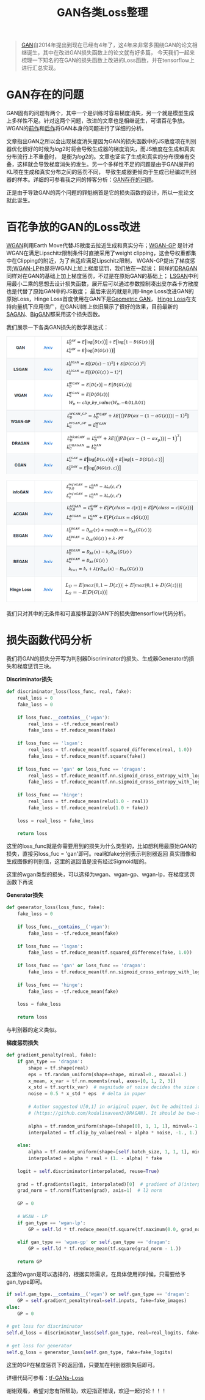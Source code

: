 ﻿---
layout: post
title: GAN各类Loss整理
category: 技术
tags: [GAN,code]
description: 
---

> [GAN](https://arxiv.org/abs/1406.2661)自2014年提出到现在已经有4年了，这4年来非常多围绕GAN的论文相继诞生，其中在改进GAN损失函数上的论文就有好多篇，
今天我们一起来梳理一下知名的在GAN的损失函数上改进的Loss函数，并在tensorflow上进行汇总实现。

# GAN存在的问题

GAN固有的问题有两个，其中一个是训练时容易梯度消失，另一个就是模型生成上多样性不足。针对这两个问题，改进的文章也是相继诞生，可谓百花争放。
WGAN的[前作](https://arxiv.org/abs/1701.04862)和[后作](https://arxiv.org/abs/1701.07875)将GAN本身的问题进行了详细的分析。

文章指出GAN之所以会出现梯度消失是因为GAN的损失函数中的JS散度项在判别器优化很好的时候为$log2$时将会导致生成器的梯度消失，而JS散度在生成和真实分布流行上不重叠时，
是衡为$log2$的。文章也证实了生成和真实的分布很难有交叠，这样就会导致梯度消失的发生。另一个多样性不足的问题是由于GAN展开的KL项在生成和真实分布之间的惩罚不同，
导致生成器更倾向于生成已经骗过判别器的样本。详细的可参看我之间的博客分析：[GAN存在的问题](http://veigar1992.github.io/2018/01/30/GAN-problem.html)。

正是由于导致GAN的两个问题的罪魁祸首是它的损失函数的设计，所以一批论文就此诞生。

# 百花争放的GAN的Loss改进

[WGAN](https://arxiv.org/abs/1701.07875)利用Earth Move代替JS散度去拉近生成和真实分布；[WGAN-GP](https://arxiv.org/abs/1704.00028)
是针对WGAN在满足Lipschitz限制条件时直接采用了weight clipping，这会导权重都集中在Clipping的附近，为了自适应满足Lipschitz限制，
WGAN-GP提出了梯度惩罚;[WGAN-LP](https://arxiv.org/abs/1712.05882)也是将WGAN上加上梯度惩罚，我们放在一起说；
同样的[DRAGAN](https://arxiv.org/abs/1705.07215)同样对在GAN的基础上加上梯度惩罚，不过是在原始GAN的基础上；
[LSGAN](https://arxiv.org/abs/1611.04076)中利用最小二乘的思想去设计损失函数，展开后可以通过参数控制凑出皮尔森卡方散度也是代替了原始GAN中的JS散度；
最后来说的就是利用Hinge Loss改进GAN的原始Loss，Hinge Loss首度使用在GAN下是[Geometric GAN](https://arxiv.org/abs/1705.02894)，
[Hinge Loss](https://en.wikipedia.org/wiki/Hinge_loss)在支持向量机下应用很广，在GAN训练上依旧展示了很好的效果，目前最新的
[SAGAN](https://arxiv.org/abs/1805.08318)、[BigGAN](https://arxiv.org/abs/1809.11096)都采用这个损失函数。

我们展示一下各类GAN损失的数学表达式：

<p align="center">
    <img src="/assets/img/GAN/GAN_Loss1.png">
</p>

<p align="center">
    <img src="/assets/img/GAN/GAN_Loss2.png">
</p>

我们只对其中的无条件和可直接移至到GAN下的损失做tensorflow代码分析。

# 损失函数代码分析

我们将GAN的损失分开写为判别器Discriminator的损失、生成器Generator的损失和梯度惩罚三块。

**Discriminator损失**

```python
def discriminator_loss(loss_func, real, fake):
    real_loss = 0
    fake_loss = 0

    if loss_func.__contains__('wgan'):
        real_loss = -tf.reduce_mean(real)
        fake_loss = tf.reduce_mean(fake)

    if loss_func == 'lsgan':
        real_loss = tf.reduce_mean(tf.squared_difference(real, 1.0))
        fake_loss = tf.reduce_mean(tf.square(fake))

    if loss_func == 'gan' or loss_func == 'dragan':
        real_loss = tf.reduce_mean(tf.nn.sigmoid_cross_entropy_with_logits(labels=tf.ones_like(real), logits=real))
        fake_loss = tf.reduce_mean(tf.nn.sigmoid_cross_entropy_with_logits(labels=tf.zeros_like(fake), logits=fake))

    if loss_func == 'hinge':
        real_loss = tf.reduce_mean(relu(1.0 - real))
        fake_loss = tf.reduce_mean(relu(1.0 + fake))

    loss = real_loss + fake_loss

    return loss
```

这里的loss_func就是你需要用到的损失为什么类型的，比如想利用最原始GAN的损失，直接另loss_fuc = 'gan'即可。real和fake分别表示判别器返回
真实图像和生成图像的判别值，这里的返回值是没有经过Sigmoid层的。

这里的wgan类型的损失，可以选择为wgan、wgan-gp、wgan-lp，在梯度惩罚函数下再说

**Generator损失**

```python
def generator_loss(loss_func, fake):
    fake_loss = 0

    if loss_func.__contains__('wgan'):
        fake_loss = -tf.reduce_mean(fake)

    if loss_func == 'lsgan':
        fake_loss = tf.reduce_mean(tf.squared_difference(fake, 1.0))

    if loss_func == 'gan' or loss_func == 'dragan':
        fake_loss = tf.reduce_mean(tf.nn.sigmoid_cross_entropy_with_logits(labels=tf.ones_like(fake), logits=fake))

    if loss_func == 'hinge':
        fake_loss = -tf.reduce_mean(fake)

    loss = fake_loss

    return loss
```

与判别器的定义类似。

**梯度惩罚损失**

```python
def gradient_penalty(real, fake):
    if gan_type == 'dragan':
        shape = tf.shape(real)
        eps = tf.random_uniform(shape=shape, minval=0., maxval=1.)
        x_mean, x_var = tf.nn.moments(real, axes=[0, 1, 2, 3])
        x_std = tf.sqrt(x_var)  # magnitude of noise decides the size of local region
        noise = 0.5 * x_std * eps  # delta in paper

        # Author suggested U[0,1] in original paper, but he admitted it is bug in github
        # (https://github.com/kodalinaveen3/DRAGAN). It should be two-sided.

        alpha = tf.random_uniform(shape=[shape[0], 1, 1, 1], minval=-1., maxval=1.)
        interpolated = tf.clip_by_value(real + alpha * noise, -1., 1.)  # x_hat should be in the space of X

    else:
        alpha = tf.random_uniform(shape=[self.batch_size, 1, 1, 1], minval=0., maxval=1.)
        interpolated = alpha * real + (1. - alpha) * fake

    logit = self.discriminator(interpolated, reuse=True)

    grad = tf.gradients(logit, interpolated)[0]  # gradient of D(interpolated)
    grad_norm = tf.norm(flatten(grad), axis=1)  # l2 norm

    GP = 0

    # WGAN - LP
    if gan_type == 'wgan-lp':
        GP = self.ld * tf.reduce_mean(tf.square(tf.maximum(0.0, grad_norm - 1.)))

    elif gan_type == 'wgan-gp' or self.gan_type == 'dragan':
        GP = self.ld * tf.reduce_mean(tf.square(grad_norm - 1.))

    return GP
```

这里的wgan是可以选择的，根据实际需求，在具体使用的时候，只需要给予gan_type即可。

```python
if self.gan_type.__contains__('wgan') or self.gan_type == 'dragan':
    GP = self.gradient_penalty(real=self.inputs, fake=fake_images)
else:
    GP = 0

# get loss for discriminator
self.d_loss = discriminator_loss(self.gan_type, real=real_logits, fake=fake_logits) + GP

# get loss for generator
self.g_loss = generator_loss(self.gan_type, fake=fake_logits)
```

这里的GP在梯度惩罚下的返回值，只要加在判别器损失后即可。

详细代码可参看：[tf-GANs-Loss](https://github.com/TwistedW/tf-GANs-Loss)

谢谢观看，希望对您有所帮助，欢迎指正错误，欢迎一起讨论！！！